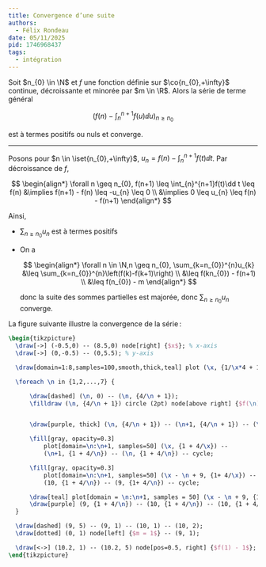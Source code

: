 ```yaml
---
title: Convergence d’une suite
authors:
  - Félix Rondeau
date: 05/11/2025
pid: 1746968437
tags:
  - intégration
---
```


Soit $n_{0} \in \N$ et $f$ une fonction définie sur $\co{n_{0},+\infty}$ continue, décroissante et minorée par $m \in \R$. Alors la série de terme général

$$
    \left(f(n) - \int_{n}^{n+1}f(u)\dd u\right)_{n \geq n_{0}}
$$

est à termes positifs ou nuls et converge.

---

Posons pour $n \in \iset{n_{0},+\infty}$, $u_{n} = f(n) - \int_{n}^{n+1}f(t)\dd t$. Par décroissance de $f$,

$$
\begin{align*}
    \forall n \geq n_{0}, f(n+1) \leq \int_{n}^{n+1}f(t)\dd t \leq  f(n) &\implies f(n+1) - f(n) \leq -u_{n} \leq 0 \\
&\implies 0 \leq u_{n} \leq f(n) - f(n+1)
\end{align*}
$$

Ainsi,

- $\sum_{n \geq n_{0}}u_{n}$ est à termes positifs
- On a

  $$
      \begin{align*}
          \forall n \in \N,n \geq n_{0}, \sum_{k=n_{0}}^{n}u_{k} &\leq \sum_{k=n_{0}}^{n}\left(f(k)-f(k+1)\right) \\
  &\leq f(kn_{0}) - f(n+1) \\
  &\leq f(n_{0}) - m
      \end{align*}
  $$

  donc la suite des sommes partielles est majorée, donc $\sum_{n \geq n_{0}}u_{n}$ converge.

La figure suivante illustre la convergence de la série :

```tikz
\begin{tikzpicture}
  \draw[->] (-0.5,0) -- (8.5,0) node[right] {$x$}; % x-axis
  \draw[->] (0,-0.5) -- (0,5.5); % y-axis

  \draw[domain=1:8,samples=100,smooth,thick,teal] plot (\x, {1/\x*4 + 1}) node[right] {};

  \foreach \n in {1,2,...,7} {

      \draw[dashed] (\n, 0) -- (\n, {4/\n + 1});
      \filldraw (\n, {4/\n + 1}) circle (2pt) node[above right] {$f(\n)$};


      \draw[purple, thick] (\n, {4/\n + 1}) -- (\n+1, {4/\n + 1}) -- (\n+1, {1 + 4/(\n + 1)});

      \fill[gray, opacity=0.3]
          plot[domain=\n:\n+1, samples=50] (\x, {1 + 4/\x}) --
          (\n+1, {1 + 4/\n}) -- (\n, {1 + 4/\n}) -- cycle;

      \fill[gray, opacity=0.3]
          plot[domain=\n:\n+1, samples=50] (\x - \n + 9, {1+ 4/\x}) --
          (10, {1 + 4/\n}) -- (9, {1+ 4/\n}) -- cycle;

      \draw[teal] plot[domain = \n:\n+1, samples = 50] (\x - \n + 9, {1 + 4/\x});
      \draw[purple] (9, {1 + 4/\n}) -- (10, {1 + 4/\n}) -- (10, {1 + 4/(\n+1)});
  }

  \draw[dashed] (9, 5) -- (9, 1) -- (10, 1) -- (10, 2);
  \draw[dotted] (0, 1) node[left] {$m = 1$} -- (9, 1);

  \draw[<->] (10.2, 1) -- (10.2, 5) node[pos=0.5, right] {$f(1) - 1$};
\end{tikzpicture}
```


